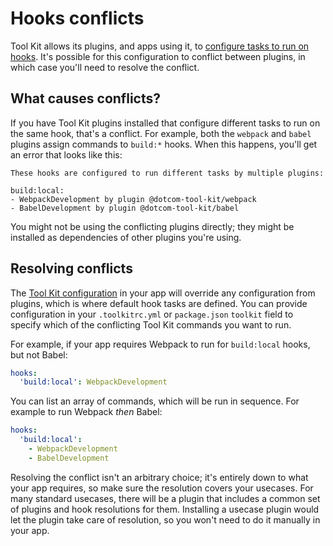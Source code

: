 # Hooks conflicts

Tool Kit allows its plugins, and apps using it, to [configure tasks to run on hooks](../readme.md#hooks). It's possible for this configuration to conflict between plugins, in which case you'll need to resolve the conflict.

## What causes conflicts?

If you have Tool Kit plugins installed that configure different tasks to run on the same hook, that's a conflict. For example, both the `webpack` and `babel` plugins assign commands to `build:*` hooks. When this happens, you'll get an error that looks like this:

```
These hooks are configured to run different tasks by multiple plugins:

build:local:
- WebpackDevelopment by plugin @dotcom-tool-kit/webpack
- BabelDevelopment by plugin @dotcom-tool-kit/babel
```

You might not be using the conflicting plugins directly; they might be installed as dependencies of other plugins you're using.

## Resolving conflicts

The [Tool Kit configuration](../readme.md#configuration) in your app will override any configuration from plugins, which is where default hook tasks are defined. You can provide configuration in your `.toolkitrc.yml` or `package.json` `toolkit` field to specify which of the conflicting Tool Kit commands you want to run.

For example, if your app requires Webpack to run for `build:local` hooks, but not Babel:

```yaml
hooks:
  'build:local': WebpackDevelopment
```

You can list an array of commands, which will be run in sequence. For example to run Webpack _then_ Babel:

```yaml
hooks:
  'build:local':
    - WebpackDevelopment
    - BabelDevelopment
```

Resolving the conflict isn't an arbitrary choice; it's entirely down to what your app requires, so make sure the resolution covers your usecases. For many standard usecases, there will be a plugin that includes a common set of plugins and hook resolutions for them. Installing a usecase plugin would let the plugin take care of resolution, so you won't need to do it manually in your app.
